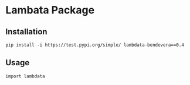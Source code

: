 # Lambata Package 

## Installation 

`pip install -i https://test.pypi.org/simple/ lambdata-bendevera==0.4`

## Usage

`import lambdata`